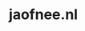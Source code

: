 ---
layout: post
title:  "jaofnee.nl"
internal_url:  "/data/jaofnee.nl.html"
categories: dutchgov
---